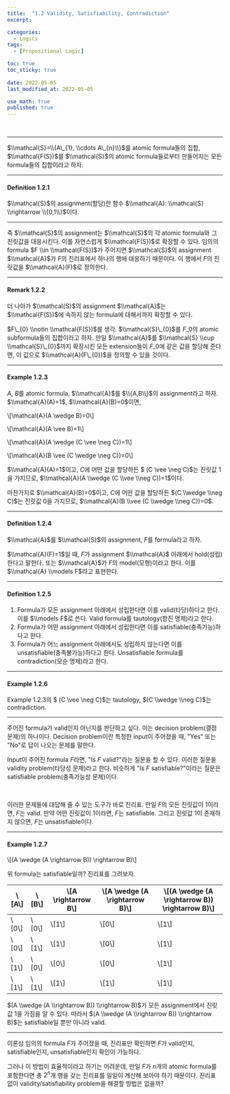 ```yaml
---
title:  "1.2 Validity, Satisfiability, Contradiction"
excerpt: 

categories:
  - Logics
tags:
  - [Propositional Logic]

toc: true
toc_sticky: true
 
date: 2022-05-05
last_modified_at: 2022-05-05

use_math: true
published: true
---
```


<br>

***

$\\mathcal{S}=\\{A\_{1}, \\cdots A\_{n}\\}$를 atomic formula들의 집합, $\\mathcal{F(S})$를 $\\mathcal{S}$의 atomic formula들로부터 만들어지는 모든 formula들의 집합이라고 하자.

---

#### Definition 1.2.1

$\\mathcal{S}$의 assignment(할당)란 함수 $\\mathcal{A}: \\mathcal{S} \\rightarrow \\{0,1\\}$이다.

---

즉 $\\mathcal{S}$의 assignment는 $\\mathcal{S}$의 각 atomic formula와 그 진릿값을 대응시킨다. 이를 자연스럽게 $\\mathcal{F(S})$로 확장할 수 있다. 임의의 formula $F \\in \\mathcal{F(S})$가 주어지면 $\\mathcal{S}$의 assignment $\\mathcal{A}$가 $F$의 진리표에서 하나의 행에 대응하기 때문이다. 이 행에서 $F$의 진릿값을 $\\mathcal{A}(F)$로 정의한다.

---

#### Remark 1.2.2

더 나아가 $\\mathcal{S}$의 assignment $\\mathcal{A}$는 $\\mathcal{F(S})$에 속하지 않는 formula에 대해서까지 확장할 수 있다.

$F\_{0} \\notin \\mathcal{F(S})$를 생각. $\\mathcal{S}\_{0}$를 $F\_{0}$의 atomic subformula들의 집합이라고 하자. 만일 $\\mathcal{A}$를 $\\mathcal{S} \\cup \\mathcal{S}\_{0}$까지 확장시킨 모든 extension들이 $F\_{0}$에 같은 값을 할당해 준다면, 이 값으로 $\\mathcal{A}(F\_{0})$을 정의할 수 있을 것이다.

---

#### Example 1.2.3

$A$, $B$를 atomic formula, $\\mathcal{A}$를 $\\{A,B\\}$의 assignment라고 하자. $\\mathcal{A}(A)=1$, $\\mathcal{A}(B)=0$이면,

\\\[\\mathcal{A}(A \\wedge B)=0\\\]

\\\[\\mathcal{A}(A \\vee B)=1\\\]

\\\[\\mathcal{A}(A \\wedge (C \\vee \\neg C))=1\\\]

\\\[\\mathcal{A}(B \\vee (C \\wedge \\neg C))=0\\\]

$\\mathcal{A}(A)=1$이고, $C$에 어떤 값을 할당하든 $ (C \\vee \\neg C)$는 진릿값 1을 가지므로, $\\mathcal{A}(A \\wedge (C \\vee \\neg C))=1$이다.

마찬가지로 $\\mathcal{A}(B)=0$이고, $C$에 어떤 값을 할당하든 $(C \\wedge \\neg C)$는 진릿값 0을 가지므로, $\\mathcal{A}(B \\vee (C \\wedge \\neg C))=0$.

---

#### Definition 1.2.4

$\\mathcal{A}$를 $\\mathcal{S}$의 assignment, $F$를 formula라고 하자.

$\\mathcal{A}(F)=1$일 때, $F$가 assignment $\\mathcal{A}$ 아래에서 hold(성립)한다고 말한다. 또는 $\\mathcal{A}$가 $F$의 model(모형)이라고 한다. 이를 $\\mathcal{A} \\models F$라고 표현한다.

---

#### Definition 1.2.5

1.  Formula가 모든 assignment 아래에서 성립한다면 이를 valid(타당)하다고 한다. 이를 $\\models F$로 쓴다. Valid formula를 tautology(항진 명제)라고 한다.
2.  Formula가 어떤 assignment 아래에서 성립한다면 이를 satisfiable(충족가능)하다고 한다.
3.  Formula가 어느 assignment 아래에서도 성립하지 않는다면 이를 unsatisfiable(충족불가능)하다고 한다. Unsatisfiable formula를 contradiction(모순 명제)라고 한다.

---

#### Example 1.2.6

Example 1.2.3의 $ (C \\vee \\neg C)$는 tautology, $(C \\wedge \\neg C)$는 contradiction.

---

주어진 formula가 valid인지 아닌지를 판단하고 싶다. 이는 decision problem(결정 문제)의 하나이다. Decision problem이란 특정한 input이 주어졌을 때, "Yes" 또는 "No"로 답이 나오는 문제를 말한다.

Input이 주어진 formula $F$라면, "Is $F$ valid?"라는 질문을 할 수 있다. 이러한 질문을 validity problem(타당성 문제)라고 한다. 비슷하게 "Is $F$ satisfiable?"이라는 질문은 satisfiable problem(충족가능성 문제)이다.

<br>


이러한 문제들에 대답해 줄 수 있는 도구가 바로 진리표. 만일 $F$의 모든 진릿값이 1이라면, $F$는 valid. 만약 어떤 진릿값이 1이라면, $F$는 satisfiable. 그리고 진릿값 1이 존재하지 않으면, $F$는 unsatisfiable이다.

---

#### Example 1.2.7

\\\[(A \\wedge (A \\rightarrow B)) \\rightarrow B)\\\]

위 formula는 satisfiable일까? 진리표를 그려보자.

| \\\[A\\\] | \\\[B\\\] | \\\[A \\rightarrow B\\\] | \\\[A \\wedge (A \\rightarrow B)\\\] | \\\[(A \\wedge (A \\rightarrow B)) \\rightarrow B)\\\] |
| --- | --- | --- | --- | --- |
| \\\[0\\\] | \\\[0\\\] | \\\[1\\\] | \\\[0\\\] | \\\[1\\\] |
| \\\[0\\\] | \\\[1\\\] | \\\[1\\\] | \\\[0\\\] | \\\[1\\\] |
| \\\[1\\\] | \\\[0\\\] | \\\[0\\\] | \\\[0\\\] | \\\[1\\\] |
| \\\[1\\\] | \\\[1\\\] | \\\[1\\\] | \\\[1\\\] | \\\[1\\\] |

$(A \\wedge (A \\rightarrow B)) \\rightarrow B)$가 모든 assignment에서 진릿값 1을 가짐을 알 수 있다. 따라서 $(A \\wedge (A \\rightarrow B)) \\rightarrow B)$는 satisfiable일 뿐만 아니라 valid.

---

이론상 임의의 formula $F$가 주어졌을 때, 진리표만 확인하면 $F$가 valid인지, satisfiable인지, unsatisfiable인지 확인이 가능하다.

그러나 이 방법이 효율적이라고 하기는 어려운데, 만일 $F$가 $n$개의 atomic formula를 포함한다면 총 $2^{n}$개 행을 갖는 진리표를 일일이 계산해 보아야 하기 때문이다. 진리표 없이 validity/satisfiability problem을 해결할 방법은 없을까?